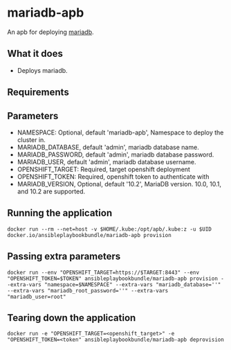 mariadb-apb
======================

An apb for deploying [mariadb](https://www.mariadb.org/about/).  

## What it does
* Deploys mariadb.

## Requirements

## Parameters
* NAMESPACE: Optional, default 'mariadb-apb', Namespace to deploy the cluster in.
* MARIADB_DATABASE, default 'admin', mariadb database name.
* MARIADB_PASSWORD, default 'admin', mariadb database password.
* MARIADB_USER, default 'admin', mariadb database username.
* OPENSHIFT_TARGET: Required, target openshift deployment
* OPENSHIFT_TOKEN: Required, openshift token to authenticate with
* MARIADB_VERSION, Optional, default '10.2', MariaDB version. 10.0, 10.1, and 10.2 are supported.

## Running the application
`docker run --rm --net=host -v $HOME/.kube:/opt/apb/.kube:z -u $UID docker.io/ansibleplaybookbundle/mariadb-apb provision`

## Passing extra parameters
`docker run --env "OPENSHIFT_TARGET=https://$TARGET:8443" --env "OPENSHIFT_TOKEN=$TOKEN" ansibleplaybookbundle/mariadb-apb provision --extra-vars "namespace=$NAMESPACE" --extra-vars "mariadb_database=''" --extra-vars "mariadb_root_password=''" --extra-vars "mariadb_user=root"`


## Tearing down the application
`docker run -e "OPENSHIFT_TARGET=<openshift_target>" -e "OPENSHIFT_TOKEN=<token" ansibleplaybookbundle/mariadb-apb deprovision`

